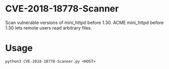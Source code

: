 # CVE-2018-18778-Scanner
Scan vulnerable versions of mini_httpd before 1.30. ACME mini_httpd before 1.30 lets remote users read arbitrary files.

# Usage
`python3 CVE-2018-18778-Scanner.py <HOST>`
